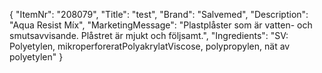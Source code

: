 {
  "ItemNr": "208079",
  "Title": "test",
  "Brand": "Salvemed",
  "Description": "Aqua Resist Míx",
  "MarketingMessage": "Plastplåster som är vatten- och smutsavvisande. Plåstret är mjukt och följsamt.",
  "Ingredients": "SV: Polyetylen, mikroperforeratPolyakrylatViscose, polypropylen, nät av polyetylen"
}